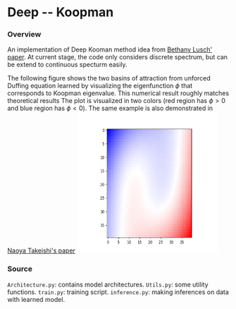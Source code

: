 # Deep -- Koopman


### Overview
An implementation of Deep Kooman method idea from [Bethany Lusch' paper](https://www.nature.com/articles/s41467-018-07210-0). At current stage, the code only considers discrete spectrum, but can be extend to continuous specturm easily.

The following figure shows the two basins of attraction from unforced Duffing equation learned by visualizing the eigenfunction $\phi$ that corresponds to Koopman eigenvalue. This numerical result roughly matches theoretical results The plot is visualized in two colors (red region has $\phi > 0$ and blue region has $\phi < 0$). The same example is also demonstrated in [Naoya Takeishi's paper](https://arxiv.org/abs/1710.04340)
<img src = 'two_basins.png' height="320" width="320">


### Source

`Architecture.py`: contains model architectures.
`Utils.py`: some utility functions.
`train.py`: training script.
`inference.py`: making inferences on data with learned model.
